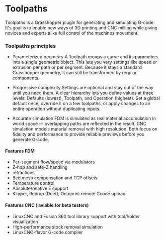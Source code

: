# Toolpaths

Toolpaths is a Grasshopper plugin for generating and simulating G-code. It's goal is to enable new ways of 3D printing and CNC milling while giving novices and experts alike  full control of the machines movement.



### Toolpaths principles

- Parameterized geometry
  A Toolpath groups a curve and its parameters into a single geometric object. This lets you vary settings like speed or extrusion per path or per segment. Because it stays a standard Grasshopper geometry, it can still be transformed by regular components.

- Progressive complexity
  Settings are optional and stay out of the way until you need them. A clear hierarchy lets you define values at three levels: Defaults (lowest), Toolpath, and Operation (highest). Set a global default once, override it on a few toolpaths, or apply changes to an entire operation without duplicating inputs.

- Accurate simulation
  FDM is simulated as real material accumulation in world space — overlapping paths are reflected in the result. CNC simulation models material removal with high resolution. Both focus on fidelity and performance to provide reliable previews before you generate G-code.

#### Features FDM

- Per-segment flow/speed via modulators
- Z-hop and safe-Z handling
- retractions
- Bed mesh compensation and TCP offsets
- Temperature control 
- Absolute/relative E support
- Klipper, Reprap (Duet), Octoprint remote Gcode upload

#### Features CNC ( aviable for beta testers)

- LinuxCNC and Fusion 360 tool library support with tool/holder visualization
- High-performance stock removal simulation
- LinuxCNC-flavor G-code compiler


